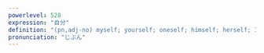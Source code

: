 ```yaml
---
powerlevel: 528
expression: "自分"
definition: "(pn,adj-no) myself; yourself; oneself; himself; herself; I; me; (P)"
pronunciation: "じぶん"
---
```

